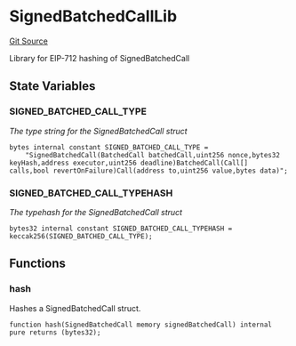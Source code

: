 # SignedBatchedCallLib
[Git Source](https://github.com/Uniswap/minimal-delegation/blob/8189d62a80ed3ac2bd308849641dca52350f024a/src/libraries/SignedBatchedCallLib.sol)

Library for EIP-712 hashing of SignedBatchedCall


## State Variables
### SIGNED_BATCHED_CALL_TYPE
*The type string for the SignedBatchedCall struct*


```solidity
bytes internal constant SIGNED_BATCHED_CALL_TYPE =
    "SignedBatchedCall(BatchedCall batchedCall,uint256 nonce,bytes32 keyHash,address executor,uint256 deadline)BatchedCall(Call[] calls,bool revertOnFailure)Call(address to,uint256 value,bytes data)";
```


### SIGNED_BATCHED_CALL_TYPEHASH
*The typehash for the SignedBatchedCall struct*


```solidity
bytes32 internal constant SIGNED_BATCHED_CALL_TYPEHASH = keccak256(SIGNED_BATCHED_CALL_TYPE);
```


## Functions
### hash

Hashes a SignedBatchedCall struct.


```solidity
function hash(SignedBatchedCall memory signedBatchedCall) internal pure returns (bytes32);
```

